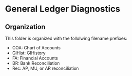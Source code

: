 # General Ledger Diagnostics


## Organization

This folder is organized with the follolwing filename prefixes:

- COA: Chart of Accounts
- GlHist: GlHistory
- FA: Financial Accounts
- BR: Bank Reconciliation
- Rec: AP, MU, or AR reconciliation
